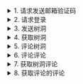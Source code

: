 <details>
<summary>1. 请求发送邮箱验证码</summary>

### 接口功能

> 请求服务端发送邮箱验证码

### URL

> /api/v1/email_captcha

### 支持格式

> JSON

### HTTP 请求方式

> POST

### 请求参数

> | 参数 | 必选 | 类型   | 说明           |
> | :--- | :--- | :----- | -------------- |
> | mail | ture | string | 需要验证的邮箱 |

### 返回字段

> | 返回字段 | 字段类型 | 说明                                                                                                       |
> | :------- | :------- | :--------------------------------------------------------------------------------------------------------- |
> | status   | string   | 返回结果状态<br>-success：正常 <br>-failure：错误                                                          |
> | post_id  | string   | 信息<br>-ok 成功发送<br>-invalid email address 邮箱格式错误<br>-requests are too frequent 请求过于频繁<br> |

</details>

<details>
<summary>2. 请求登录</summary>

### 接口功能

> 验证验证码并登录

### URL

> /api/v1/login

### 支持格式

> JSON

### HTTP 请求方式

> POST

### 请求参数

> | 参数 | 必选 | 类型   | 说明       |
> | :--- | :--- | :----- | ---------- |
> | mail | ture | string | 登录邮箱   |
> | code | ture | string | 邮箱验证码 |

### 返回字段

> | 返回字段  | 字段类型 | 说明                                                                                                       |
> | :-------- | :------- | :--------------------------------------------------------------------------------------------------------- |
> | status    | string   | 返回结果状态<br>-success：正常 <br>-failure：错误                                                          |
> | message   | string   | 信息<br>-ok 成功发送<br>-invalid email address 邮箱格式错误<br>-requests are too frequent 请求过于频繁<br> |
> | user_data | string   | 登录成功返回用户信息                                                                                       |

</details>

<details>
<summary>3. 发送树洞</summary>

### 接口功能

> 发送新的树洞

### URL

> /api/v1/new_post

### 支持格式

> JSON

### HTTP 请求方式

> POST

### 请求参数

> | 参数    | 必选 | 类型   | 说明                               |
> | :------ | :--- | :----- | ---------------------------------- |
> | token   | ture | string | 存放在 header 中<br>"token":"xxxx" |
> | title   | ture | string | 标题                               |
> | content | ture | string | 内容                               |

### 返回字段

> | 返回字段 | 字段类型 | 说明                                              |
> | :------- | :------- | :------------------------------------------------ |
> | status   | string   | 返回结果状态<br>-success：正常 <br>-failure：错误 |
> | post_id  | int      | 发送成功时返回 文章 的 id                         |

</details>

<details>
<summary>4. 获取树洞</summary>

### 接口功能

> 获取树洞内容

### URL

> /api/v1/get_post/<post_id>

### HTTP 请求方式

> GET

### 请求参数

> | 参数  | 必选 | 类型   | 说明                               |
> | :---- | :--- | :----- | ---------------------------------- |
> | token | ture | string | 存放在 header 中<br>"token":"xxxx" |

### 返回字段

> | 返回字段 | 字段类型 | 说明                                              |
> | :------- | :------- | :------------------------------------------------ |
> | status   | string   | 返回结果状态<br>-success：正常 <br>-failure：错误 |
> | title    | string   | 文章的标题                                        |
> | content  | string   | 文章的内容                                        |

</details>

<details>
<summary>5. 评论树洞</summary>

### 接口功能

> 评论树洞

### URL

> /api/v1/comment/post/<post_id>

### HTTP 请求方式

> POST

### 支持格式

> JSON

### 请求参数

> | 参数  | 必选 | 类型   | 说明                               |
> | :---- | :--- | :----- | ---------------------------------- |
> | token | ture | string | 存放在 header 中<br>"token":"xxxx" |
> | body  | ture | string | 评论内容                           |

### 返回字段

> | 返回字段 | 字段类型 | 说明                                              |
> | :------- | :------- | :------------------------------------------------ |
> | status   | string   | 返回结果状态<br>-success：正常 <br>-failure：错误 |
> | id       | int      | 评论的 id                                         |

</details>

<details>
<summary>6. 评论评论</summary>

### 接口功能

> 评论评论(楼中楼)

### URL

> /api/v1/comment/comment/<comment_id>

### HTTP 请求方式

> POST

### 支持格式

> JSON

### 请求参数

> | 参数  | 必选 | 类型   | 说明                               |
> | :---- | :--- | :----- | ---------------------------------- |
> | token | ture | string | 存放在 header 中<br>"token":"xxxx" |
> | body  | ture | string | 评论内容                           |

### 返回字段

> | 返回字段 | 字段类型 | 说明                                              |
> | :------- | :------- | :------------------------------------------------ |
> | status   | string   | 返回结果状态<br>-success：正常 <br>-failure：错误 |
> | id       | int      | 评论的 id                                         |

</details>

<details>
<summary>7. 获取树洞评论</summary>

### 接口功能

> 获取树洞的评论

### URL

> /api/v1/comment/post/<post_id>

### HTTP 请求方式

> GET

### 请求参数

> | 参数  | 必选 | 类型   | 说明                               |
> | :---- | :--- | :----- | ---------------------------------- |
> | token | ture | string | 存放在 header 中<br>"token":"xxxx" |

### 返回示例

```json
{
  "data": {
    "0": {
      "body": "7777",
      "id": 7,
      "replied_id": null,
      "replies": [10, 11],
      "timestamps": "Sat, 20 Mar 2021 21:44:39 GMT"
    },
    "1": {
      "body": "8888",
      "id": 8,
      "replied_id": null,
      "replies": [12, 13],
      "timestamps": "Sat, 20 Mar 2021 21:44:44 GMT"
    },
    "2": {
      "body": "99999",
      "id": 9,
      "replied_id": null,
      "replies": [14, 15],
      "timestamps": "Sat, 20 Mar 2021 21:44:48 GMT"
    }
  },
  "status": "success"
}
```

</details>

<details>
<summary>8. 获取评论的评论</summary>

### 接口功能

> 获取评论的评论

### URL

> /api/v1/comment/comment/<comment_id>

### HTTP 请求方式

> GET

### 请求参数

> | 参数  | 必选 | 类型   | 说明                               |
> | :---- | :--- | :----- | ---------------------------------- |
> | token | ture | string | 存放在 header 中<br>"token":"xxxx" |

### 返回示例

```json
{
  "data": {
    "0": {
      "body": "sub_7",
      "id": 11,
      "replied_id": 7,
      "replies": [16],
      "timestamps": "Sat, 20 Mar 2021 21:45:21 GMT"
    }
  },
  "status": "success"
}
```

</details>
